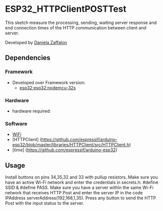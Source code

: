 # ESP32_HTTPClientPOSTTest

This sketch measure the processing, sending, waiting server response and end connection times of the HTTP communication between client and server.

Developed by [Daniela Zaffalon](https://github.com/danielazaffalon)

## Dependencies

### Framework
- Developed over Framework version:
  - [esp32:esp32:nodemcu-32s](https://github.com/espressif/arduino-esp32)

### Hardware
- hardware required:

### Software
  - [WiFi](https://github.com/espressif/arduino-esp32/blob/master/libraries/WiFi/src/WiFi.h)
  - [HTTPClient] (https://github.com/espressif/arduino-esp32/blob/master/libraries/HTTPClient/src/HTTPClient.h)
  - [time] (https://github.com/espressif/arduino-esp32)

  
## Usage

Install buttons on pins 34,35,32 and 33 with pullup resistors.
Make sure you have an active Wi-Fi network and enter the credentials in secrets.h: #define SSID & #define PASS.
Make sure you have a server within the same Wi-Fi network that receives HTTP Post and enter the server IP in the code IPAddress serverAddress(192,168,1,35).
Press any button to send the HTTP Post with the input status to the server.